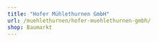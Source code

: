 ```yaml
---
title: "Hofer Mühlethurnen GmbH"
url: /muehlethurnen/hofer-muehlethurnen-gmbh/
shop: Baumarkt
---
```

